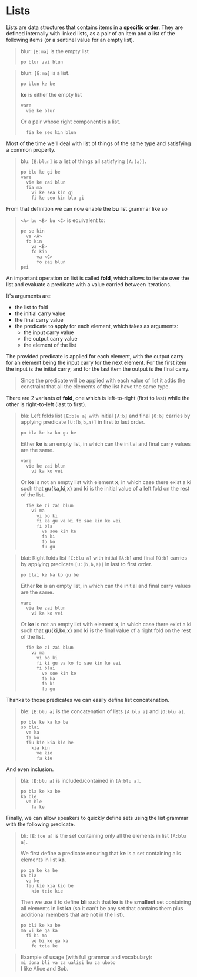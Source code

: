 # Lists

Lists are data structures that contains items in a __specific order__. They
are defined internally with linked lists, as a pair of an item and a list of
the following items (or a sentinel value for an empty list).

> blur: `[E:ma]` is the empty list
> ```
> po blur zai blun
> ```

> blun: `[E:ma]` is a list.
> ```
> po blun ke be
> ```
> __ke__ is either the empty list
> ```
> vare
>   vie ke blur
> ```
> Or a pair whose right component is a list.
> ```
>   fia ke seo kin blun
> ```

Most of the time we'll deal with list of things of the same type and satisfying
a common property.

> blu: `[E:blun]` is a list of things all satisfying `[A:(a)]`.
> ```
> po blu ke gi be
> vare
>   vie ke zai blun
>   fia ma
>     vi ke sea kin gi
>     fi ke seo kin blu gi
> ```

From that definition we can now enable the __bu__ list grammar like so

> `<A> bu <B> bu <C>` is equivalent to:
> ```
> pe se kin
>   va <A>
>   fo kin
>     va <B>
>     fo kin
>       va <C>
>       fo zai blun
> pei
> ```

An important operation on list is called __fold__, which allows to iterate
over the list and evaluate a predicate with a value carried between iterations.

It's arguments are:
- the list to fold
- the initial carry value
- the final carry value
- the predicate to apply for each element, which takes as arguments:
  - the input carry value
  - the output carry value
  - the element of the list

The provided predicate is applied for each element, with the output
carry for an element being the input carry for the next element.
For the first item the input is the initial carry, and for the last
item the output is the final carry.

> Since the predicate will be applied with each value of list it adds the
> constraint that all the elements of the list have the same type.

There are 2 variants of __fold__, one which is left-to-right (first to last)
while the other is right-to-left (last to first).

> bla: Left folds list `[E:blu a]` with initial `[A:b]` and final `[O:b]`
> carries by applying predicate `[U:(b,b,a)]` in first to last order.
> ```
> po bla ke ka ko gu be
> ```
> Either __ke__ is an empty list, in which can the initial and final carry
> values are the same. 
> ```
> vare
>   vie ke zai blun
>     vi ka ko vei
> ```
> Or __ke__ is not an empty list with element __x__, in which case there exist
> a __ki__ such that __gu(ka,ki,x)__ and __ki__ is the initial value of a left
> fold on the rest of the list.
> ```
>   fie ke zi zai blun
>     vi ma
>       vi bo ki
>       fi ka gu va ki fo sae kin ke vei
>       fi bla
>         ve soe kin ke
>         fa ki
>         fo ko
>         fu gu
> ```

> blai: Right folds list `[E:blu a]` with initial `[A:b]` and final `[O:b]`
> carries by applying predicate `[U:(b,b,a)]` in last to first order.
> ```
> po blai ke ka ko gu be
> ```
> Either __ke__ is an empty list, in which can the initial and final carry
> values are the same. 
> ```
> vare
>   vie ke zai blun
>     vi ka ko vei
> ```
> Or __ke__ is not an empty list with element __x__, in which case there exist
> a __ki__ such that __gu(ki,ko,x)__ and __ki__ is the final value of a right
> fold on the rest of the list.
> ```
>   fie ke zi zai blun
>     vi ma
>       vi bo ki
>       fi ki gu va ko fo sae kin ke vei
>       fi blai
>         ve soe kin ke
>         fa ka
>         fo ki
>         fu gu
> ```

Thanks to those predicates we can easily define list concatenation.

> ble: `[E:blu a]` is the concatenation of lists `[A:blu a]` and `[O:blu a]`.
> ```
> po ble ke ka ko be
> so blai
>   ve ka
>   fa ko
>   fiu kie kia kio be
>     kia kin
>       ve kio
>       fa kie
> ```

And even inclusion.

> bla: `[E:blu a]` is included/contained in `[A:blu a]`.
> ```
> po bla ke ka be
> ka ble
>   vo ble
>     fa ke
> ```

Finally, we can allow speakers to quickly define sets using the list grammar
with the following predicate.

> bli: `[E:tce a]` is the set containing only all the elements in list `[A:blu a]`.
>
> We first define a predicate ensuring that __ke__ is a set containing alls
> elements in list __ka__.
> ```
> po ga ke ka be
> ka bla
>   va ke
>   fiu kie kia kio be
>     kio tcie kie
> ```
> Then we use it to define __bli__ such that __ke__ is the __smallest__ set
> containing all elements in list __ka__ (so it can't be any set that contains
> them plus additional members that are not in the list).
> ```
> po bli ke ka be
> ma vi ke ga ka
>   fi bi ma 
>     ve bi ke ga ka
>     fe tcia ke   
> ```

> Example of usage (with full grammar and vocabulary):\
> `mi dona bli va za ualisi bu za ubobo`\
> I like Alice and Bob.